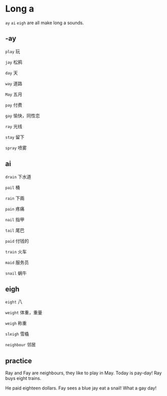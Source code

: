# Long a
`ay` `ai` `eigh` are all make long a sounds.
## -ay
`play` 玩

`jay` 松鸦

`day` 天

`way` 道路

`May` 五月

`pay` 付费

`gay` 愉快，同性恋

`ray` 光线

`stay` 留下

`spray` 喷雾
## ai
`drain` 下水道

`pail` 桶

`rain` 下兩

`pain` 疼痛

`nail` 指甲

`tail` 尾巴

`paid` 付钱的

`train` 火车

`maid` 服务员

`snail` 蜗牛

## eigh
`eight` 八

`weight` 体重，重量

`weigh` 称重

`sleigh` 雪橇

`neighbour` 邻居
## practice
Ray and Fay are neighbours, they like to play in May. Today is pay-day! Ray buys eight trains. 

He paid eighteen dollars. Fay sees a blue jay eat a snail! What a gay day!
